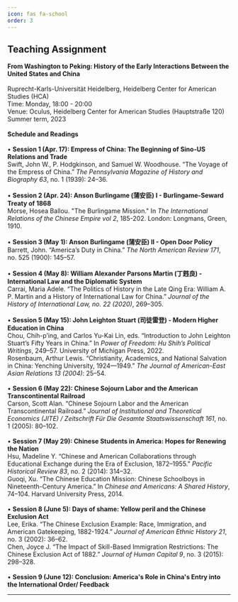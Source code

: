```yaml
---
icon: fas fa-school
order: 3
---
```


## Teaching Assignment
**From Washington to Peking: History of the Early Interactions Between the United States and China**<br><br>
Ruprecht-Karls-Universität Heidelberg, Heidelberg Center for American Studies (HCA)<br>
Time: Monday, 18:00 - 20:00<br>
Venue: Oculus, Heidelberg Center for American Studies (Hauptstraße 120)<br>
Summer term, 2023<br><br>
**Schedule and Readings**<br><br>
• **Session 1 (Apr. 17): Empress of China: The Beginning of Sino-US
Relations and Trade**<br>
Swift, John W., P. Hodgkinson, and Samuel W. Woodhouse. “The Voyage
of the Empress of China.” *The Pennsylvania Magazine of History and
Biography 63*, no. 1 (1939): 24–36.<br><br>
• **Session 2 (Apr. 24): Anson Burlingame (蒲安⾂) I - Burlingame-Seward
Treaty of 1868**<br>
Morse, Hosea Ballou. "The Burlingame Mission." In *The International
Relations of the Chinese Empire vol 2*, 185-202. London: Longmans,
Green, 1910.<br><br>
• **Session 3 (May 1): Anson Burlingame (蒲安⾂) II - Open Door Policy**<br>
Barrett, John. “America’s Duty in China.” *The North American Review
171*, no. 525 (1900): 145–57.<br><br>
• **Session 4 (May 8): William Alexander Parsons Martin (丁韪良) -
International Law and the Diplomatic System**<br>
Carrai, Maria Adele. “The Politics of History in the Late Qing Era: William
A. P. Martin and a History of International Law for China.” *Journal of the
History of International Law, no. 22 (2020)*, 269–305.<br><br>
• **Session 5 (May 15): John Leighton Stuart (司徒雷登) - Modern Higher
Education in China**<br>
Chou, Chih-p’ing, and Carlos Yu-Kai Lin, eds. “Introduction to John
Leighton Stuart’s Fifty Years in China.” In *Power of Freedom: Hu Shih’s
Political Writings*, 249–57. University of Michigan Press, 2022.<br>
Rosenbaum, Arthur Lewis. “Christianity, Academics, and National
Salvation in China: Yenching University, 1924—1949.” *The Journal of
American-East Asian Relations 13 (2004)*: 25–54.<br><br>
• **Session 6 (May 22): Chinese Sojourn Labor and the American
Transcontinental Railroad**<br>
Carson, Scott Alan. “Chinese Sojourn Labor and the American
Transcontinental Railroad.” *Journal of Institutional and Theoretical
Economics (JITE) / Zeitschrift Für Die Gesamte Staatswissenschaft 161*,
no. 1 (2005): 80–102.<br><br>
• **Session 7 (May 29): Chinese Students in America: Hopes for Renewing
the Nation**<br>
Hsu, Madeline Y. “Chinese and American Collaborations through
Educational Exchange during the Era of Exclusion, 1872–1955.” *Pacific
Historical Review 83*, no. 2 (2014): 314–32.<br>
Guoqi, Xu. “The Chinese Education Mission: Chinese Schoolboys in
Nineteenth-Century America.” In *Chinese and Americans: A Shared
History*, 74–104. Harvard University Press, 2014.<br><br>
• **Session 8 (June 5): Days of shame: Yellow peril and the Chinese
Exclusion Act**<br>
Lee, Erika. “The Chinese Exclusion Example: Race, Immigration, and
American Gatekeeping, 1882-1924.” *Journal of American Ethnic History
21*, no. 3 (2002): 36–62.<br>
Chen, Joyce J. “The Impact of Skill-Based Immigration Restrictions: The
Chinese Exclusion Act of 1882.” *Journal of Human Capital 9*, no. 3 (2015):
298–328.<br><br>
• **Session 9 (June 12): Conclusion: America's Role in China's Entry into the
International Order/ Feedback**<br>
<hr>